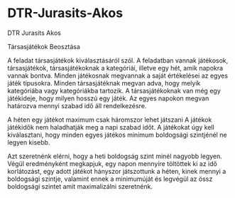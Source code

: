 # DTR-Jurasits-Akos
DTR Jurasits Akos

Társasjátékok Beosztása

A feladat társasjátékok kiválasztásáról szól.
A feladatban vannak játékosok, társasjátékok, társasjátékoknak a kategóriái, illetve egy hét, amik napokra vannak bontva.
Minden játékosnak megvannak a saját értékelései az egyes játék típusokra. 
Minden társasjátéknak megvan adva, hogy melyik kategóriába vagy kategóriákba tartozik.
A társasjátékoknak van még egy játékideje, hogy milyen hosszú egy játék.
Az egyes napokon megvan határozva mennyi szabad idő áll rendelkezésre.

A héten egy játékot maximum csak háromszor lehet játszani
A játékok játékidők nem haladhatják meg a napi szabad időt.
A játékokat úgy kell kiválasztani, hogy minden egyes játékos minimum boldogsági szintjénél ne legyen kisebb.


Azt szeretnénk elérni, hogy a heti boldogság szint minél nagyobb legyen.
Végül eredményként megkapjuk, egy napon mennyire töltöttek ki az idő korlátozást, egy adott játékot hányszor játszottunk a héten, kinek mennyi a boldogsági szintje, valamint ennek a minimumúját és legvégül az össz boldogsági szintet amit maximalizálni szeretnénk.
